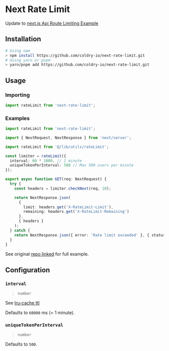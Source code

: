 # Next Rate Limit

Update to [next.js Api Route Limiting Example](https://github.com/vercel/next.js/tree/canary/examples/api-routes-rate-limit)

## Installation

```sh
# Using npm
> npm install https://github.com/coldry-io/next-rate-limit.git
# Using yarn or pnpm
> yarn/pnpm add https://github.com/coldry-io/next-rate-limit.git
```

## Usage

### Importing

```ts
import rateLimit from 'next-rate-limit';
```

### Examples

```ts
import rateLimit from 'next-rate-limit';

import { NextRequest, NextResponse } from 'next/server';

import rateLimit from '@/lib/utils/rateLimit';

const limiter = rateLimit({
  interval: 60 * 1000, // 1 minute
  uniqueTokenPerInterval: 500 // Max 500 users per minute
});

export async function GET(req: NextRequest) {
  try {
    const headers = limiter.checkNext(req, 10);

    return NextResponse.json(
      {
        limit: headers.get('X-RateLimit-Limit'),
        remaining: headers.get('X-RateLimit-Remaining')
      },
      { headers }
    );
  } catch {
    return NextResponse.json({ error: 'Rate limit exceeded' }, { status: 429 });
  }
}
```

See original [repo linked](https://github.com/vercel/next.js/tree/canary/examples/api-routes-rate-limit) for full example.

## Configuration

### `interval`

> `number`

See [lru-cache ttl](https://github.com/isaacs/node-lru-cache#ttl)

Defaults to `60000` ms (= 1 minute).

### `uniqueTokenPerInterval`

> `number`

Defaults to `500`.

